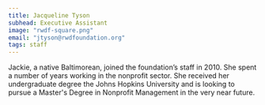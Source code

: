 ```yaml
---
title: Jacqueline Tyson
subhead: Executive Assistant
image: "rwdf-square.png"
email: "jtyson@rwdfoundation.org"
tags: staff
---
```


Jackie, a native Baltimorean, joined the foundation’s staff in 2010. She spent a number of years working in the nonprofit sector. She received her undergraduate degree the Johns Hopkins University and is looking to pursue a Master's Degree in Nonprofit Management in the very near future.